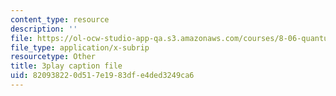 ```yaml
---
content_type: resource
description: ''
file: https://ol-ocw-studio-app-qa.s3.amazonaws.com/courses/8-06-quantum-physics-iii-spring-2018/820938220d517e1983dfe4ded3249ca6_3299996.srt
file_type: application/x-subrip
resourcetype: Other
title: 3play caption file
uid: 82093822-0d51-7e19-83df-e4ded3249ca6
---
```

